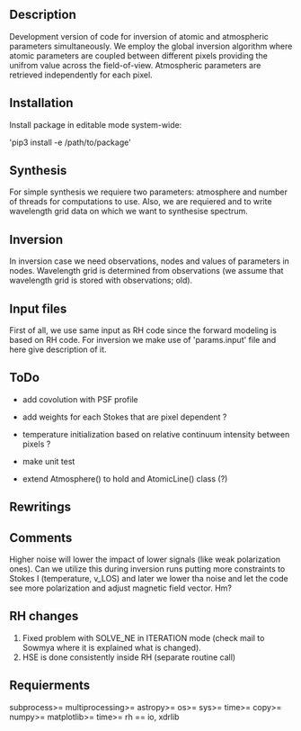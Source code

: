 ## Description

Development version of code for inversion of atomic and atmospheric parameters
simultaneously. We employ the global inversion algorithm where atomic parameters are coupled between different pixels providing the unifrom value across the field-of-view. Atmospheric parameters are retrieved independently for each pixel.

## Installation

Install package in editable mode system-wide:

'pip3 install -e /path/to/package'

## Synthesis

For simple synthesis we requiere two parameters: atmosphere and number of
threads for computations to use. Also, we are requiered and to write
wavelength grid data on which we want to synthesise spectrum.

## Inversion

In inversion case we need observations, nodes and values of parameters in
nodes. Wavelength grid is determined from observations (we assume that
wavelength grid is stored with observations; old).

## Input files

First of all, we use same input as RH code since the forward modeling is based
on RH code. For inversion we make use of 'params.input' file and here give
description of it.

## ToDo

* add covolution with PSF profile
* add weights for each Stokes that are pixel dependent ?
* temperature initialization based on relative continuum intensity between pixels ?

* make unit test
* extend Atmosphere() to hold and AtomicLine() class (?)

## Rewritings


## Comments

Higher noise will lower the impact of lower signals (like weak polarization ones). Can we
utilize this during inversion runs putting more constraints to Stokes I (temperature, v_LOS)
and later we lower tha noise and let the code see more polarization and adjust magnetic field 
vector. Hm?

## RH changes

1. Fixed problem with SOLVE_NE in ITERATION mode (check mail to Sowmya where it is explained what is changed).
2. HSE is done consistently inside RH (separate routine call)

## Requierments

subprocess>=
multiprocessing>=
astropy>=
os>=
sys>=
time>=
copy>=
numpy>=
matplotlib>=
time>=
rh == io, xdrlib